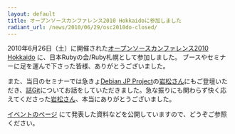 ```yaml
---
layout: default
title: オープンソースカンファレンス2010 Hokkaidoに参加しました
radiant_url: /news/2010/06/29/osc2010do-closed/
---
```

2010年6月26日（土）に開催された[オープンソースカンファレンス2010 Hokkaido](http://www.ospn.jp/osc2010-do/) に、日本Rubyの会/Ruby札幌として参加しました。
ブースやセミナーに足を運んで下さった皆様、ありがとうございました。

また、当日のセミナーでは急きょ[Debian JP Project](http://www.debian.or.jp/project/organization.html)の[岩松さん](http://twitter.com/iwamatsu)にもご登壇いただき、[詰Git](http://www.nigauri.org/~iwamatsu/d/?date=20100626#p01)についてお話をしていただきました。急な振りにも関わらず快く応えてくださった[岩松さん](http://twitter.com/iwamatsu)、本当にありがとうございました。

[イベントのページ](http://ruby-sapporo.org/events/etc/osc2010-do) にて発表した資料などを公開していますので、どうぞご参照ください。
